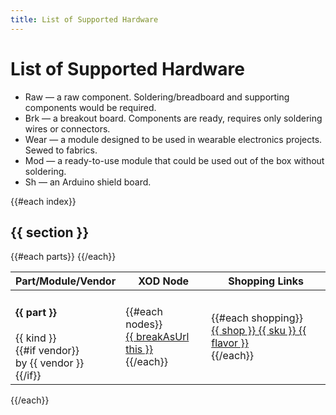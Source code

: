 ```yaml
---
title: List of Supported Hardware
---
```


# List of Supported Hardware

- <span class="ui tiny horizontal label">Raw</span> — a raw component.
  Soldering/breadboard and supporting components would be required.
- <span class="ui tiny horizontal label">Brk</span> — a breakout board.
  Components are ready, requires only soldering wires or connectors.
- <span class="ui tiny horizontal label">Wear</span> — a module designed to be
  used in wearable electronics projects. Sewed to fabrics.
- <span class="ui tiny horizontal label">Mod</span> — a ready-to-use module that
  could be used out of the box without soldering.
- <span class="ui tiny horizontal label">Sh</span> — an Arduino shield board.

{{#each index}}

<h2>{{ section }}</h2>
<table class="ui fixed small table">
  <thead>
    <tr>
      <th>Part/Module/Vendor</th>
      <th>XOD Node</th>
      <th>Shopping Links</th>
    </tr>
  </thead>
  <tbody>
    {{#each parts}}
    <tr class="top aligned">
      <td>
        <h4 class="ui header">{{ part }}</h4>
        <div class="ui description">{{ kind }}</div>
        {{#if vendor}}
        <div class="ui description">by {{ vendor }}</div>
        {{/if}}
      </td>
      <td>
        <div class="ui list">
        {{#each nodes}}
          <div class="ui item"><a href="/libs/{{ this }}/">{{ breakAsUrl this }}</a></div>
        {{/each}}
        </div>
      </td>
      <td>
        <div class="ui list">
        {{#each shopping}}
          <div class="ui item"><a href="{{ url }}" target="_blank"
            >{{ shop }} {{ sku }} <span class="ui tiny horizontal label">{{ flavor }}</span></a></div>
        {{/each}}
        </div>
      </td>
    </tr>
    {{/each}}
  </tbody>
</table>
{{/each}}

<script>
(function() {
  const colors = {
    Raw: 'grey',
    Brk: 'yellow',
    Mod: 'olive',
    Wear: 'brown',
    Sh: 'olive'
  };
  document.querySelectorAll('.label').forEach(
    label => label.classList.add(colors[label.innerText])
  );
})();
</script>
